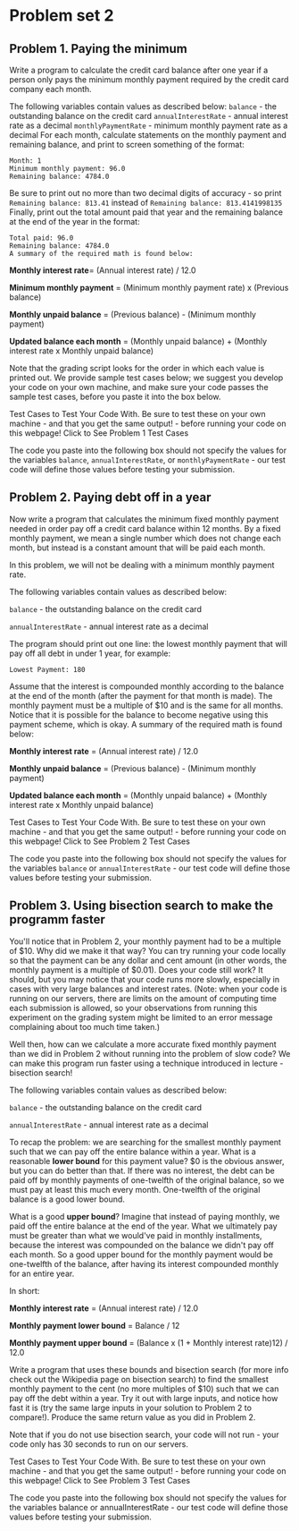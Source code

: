 # Problem set 2

## Problem 1. Paying the minimum
Write a program to calculate the credit card balance after one year if a person only pays the minimum monthly payment required by the credit card company each month.

The following variables contain values as described below:
`balance` - the outstanding balance on the credit card
`annualInterestRate` - annual interest rate as a decimal
`monthlyPaymentRate` - minimum monthly payment rate as a decimal
For each month, calculate statements on the monthly payment and remaining balance, and print to screen something of the format:
```
Month: 1
Minimum monthly payment: 96.0
Remaining balance: 4784.0
```
Be sure to print out no more than two decimal digits of accuracy - so print
`Remaining balance: 813.41`
instead of
`Remaining balance: 813.4141998135`
Finally, print out the total amount paid that year and the remaining balance at the end of the year in the format:
```
Total paid: 96.0
Remaining balance: 4784.0
A summary of the required math is found below:
```
**Monthly interest rate**= (Annual interest rate) / 12.0

**Minimum monthly payment** = (Minimum monthly payment rate) x (Previous balance)

**Monthly unpaid balance** = (Previous balance) - (Minimum monthly payment)

**Updated balance each month** = (Monthly unpaid balance) + (Monthly interest rate x Monthly unpaid balance)

Note that the grading script looks for the order in which each value is printed out. We provide sample test cases below; we suggest you develop your code on your own machine, and make sure your code passes the sample test cases, before you paste it into the box below.

Test Cases to Test Your Code With. Be sure to test these on your own machine - and that you get the same output! - before running your code on this webpage!
Click to See Problem 1 Test Cases

The code you paste into the following box should not specify the values for the variables `balance`, `annualInterestRate`, or `monthlyPaymentRate` - our test code will define those values before testing your submission.

## Problem 2. Paying debt off in a year
Now write a program that calculates the minimum fixed monthly payment needed in order pay off a credit card balance within 12 months. By a fixed monthly payment, we mean a single number which does not change each month, but instead is a constant amount that will be paid each month.

In this problem, we will not be dealing with a minimum monthly payment rate.

The following variables contain values as described below:

`balance` - the outstanding balance on the credit card

`annualInterestRate` - annual interest rate as a decimal

The program should print out one line: the lowest monthly payment that will pay off all debt in under 1 year, for example:
```
Lowest Payment: 180
```
Assume that the interest is compounded monthly according to the balance at the end of the month (after the payment for that month is made). The monthly payment must be a multiple of $10 and is the same for all months. Notice that it is possible for the balance to become negative using this payment scheme, which is okay. A summary of the required math is found below:

**Monthly interest rate** = (Annual interest rate) / 12.0

**Monthly unpaid balance** = (Previous balance) - (Minimum monthly payment)

**Updated balance each month** = (Monthly unpaid balance) + (Monthly interest rate x Monthly unpaid balance)

Test Cases to Test Your Code With. Be sure to test these on your own machine - and that you get the same output! - before running your code on this webpage!
Click to See Problem 2 Test Cases

The code you paste into the following box should not specify the values for the variables `balance` or `annualInterestRate` - our test code will define those values before testing your submission.

## Problem 3. Using bisection search to make the programm faster
You'll notice that in Problem 2, your monthly payment had to be a multiple of $10. Why did we make it that way? You can try running your code locally so that the payment can be any dollar and cent amount (in other words, the monthly payment is a multiple of $0.01). Does your code still work? It should, but you may notice that your code runs more slowly, especially in cases with very large balances and interest rates. (Note: when your code is running on our servers, there are limits on the amount of computing time each submission is allowed, so your observations from running this experiment on the grading system might be limited to an error message complaining about too much time taken.)

Well then, how can we calculate a more accurate fixed monthly payment than we did in Problem 2 without running into the problem of slow code? We can make this program run faster using a technique introduced in lecture - bisection search!

The following variables contain values as described below:

`balance` - the outstanding balance on the credit card

`annualInterestRate` - annual interest rate as a decimal

To recap the problem: we are searching for the smallest monthly payment such that we can pay off the entire balance within a year. What is a reasonable **lower bound** for this payment value? $0 is the obvious answer, but you can do better than that. If there was no interest, the debt can be paid off by monthly payments of one-twelfth of the original balance, so we must pay at least this much every month. One-twelfth of the original balance is a good lower bound.

What is a good **upper bound**? Imagine that instead of paying monthly, we paid off the entire balance at the end of the year. What we ultimately pay must be greater than what we would've paid in monthly installments, because the interest was compounded on the balance we didn't pay off each month. So a good upper bound for the monthly payment would be one-twelfth of the balance, after having its interest compounded monthly for an entire year.

In short:

**Monthly interest rate** = (Annual interest rate) / 12.0

**Monthly payment lower bound** = Balance / 12

**Monthly payment upper bound** = (Balance x (1 + Monthly interest rate)12) / 12.0

Write a program that uses these bounds and bisection search (for more info check out the Wikipedia page on bisection search) to find the smallest monthly payment to the cent (no more multiples of $10) such that we can pay off the debt within a year. Try it out with large inputs, and notice how fast it is (try the same large inputs in your solution to Problem 2 to compare!). Produce the same return value as you did in Problem 2.

Note that if you do not use bisection search, your code will not run - your code only has 30 seconds to run on our servers.

Test Cases to Test Your Code With. Be sure to test these on your own machine - and that you get the same output! - before running your code on this webpage!
Click to See Problem 3 Test Cases

The code you paste into the following box should not specify the values for the variables balance or annualInterestRate - our test code will define those values before testing your submission.
